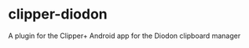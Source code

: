 clipper-diodon
==============

A plugin for the Clipper+ Android app for the Diodon clipboard manager
